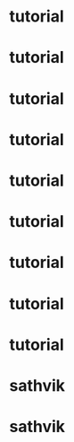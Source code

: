 # tutorial
# tutorial
# tutorial
# tutorial
# tutorial
# tutorial
# tutorial
# tutorial
# tutorial
# sathvik
# sathvik
